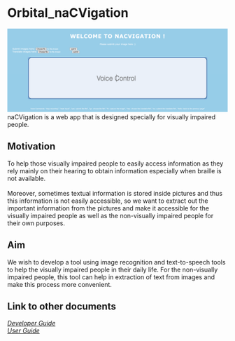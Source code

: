 # Orbital_naCVigation


![Ui](doc/images/interface.png)
naCVigation is a web app that is designed specially for visually impaired people.


## Motivation

To help those visually impaired people to easily access information as they rely mainly on their hearing to obtain information especially when braille is not available.
<br>
<br>
Moreover, sometimes textual information is stored inside pictures and thus this information is not easily accessible, so we want to extract out the important information from the pictures and make it accessible for the visually impaired people as well as the non-visually impaired people for their own purposes.



## Aim

We wish to develop a tool using image recognition and text-to-speech tools to help the visually impaired people in their daily life. For the non-visually impaired people, this tool can help in extraction of text from images and make this process more convenient.

## Link to other documents

[*Developer Guide*](https://github.com/BILLXYR/Orbital_naCVigation/blob/main/doc/Developer%20Guide.md)
<br>
[*User Guide*](https://github.com/BILLXYR/Orbital_naCVigation/blob/main/doc/User%20Guide.md)

